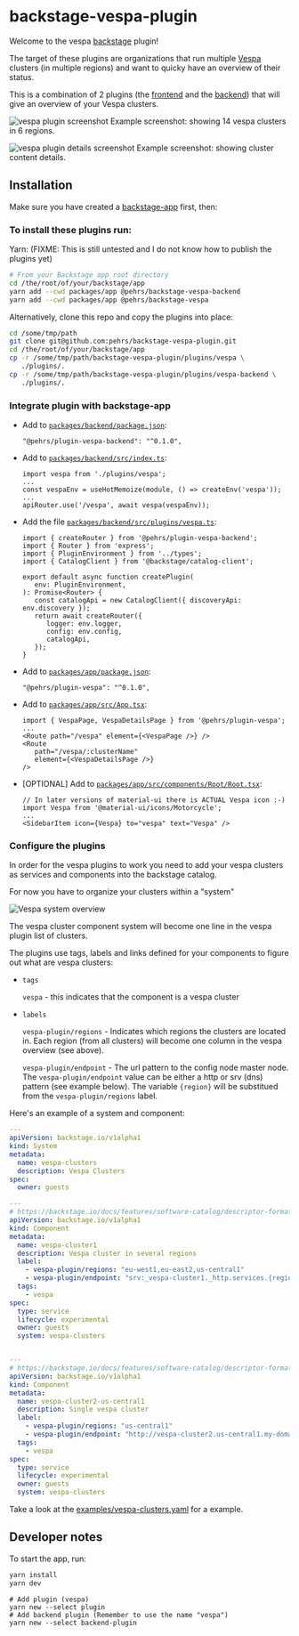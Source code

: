 # backstage-vespa-plugin

Welcome to the vespa [backstage](https://backstage.io/) plugin!

The target of these plugins are organizations that run multiple [Vespa](https://github.com/vespa-engine/vespa) clusters (in multiple regions) and want to quicky have an overview of their status.

This is a combination of 2 plugins (the [frontend](./plugins/vespa/README.md) and the [backend](./plugins/vespa-backend/README.md)) that will give an overview of your Vespa clusters.

![vespa plugin screenshot](screenshot1.png "Screenshot")
Example screenshot: showing 14 vespa clusters in 6 regions.

![vespa plugin details screenshot](screenshot2.png "Details Screenshot")
Example screenshot: showing cluster content details.

## Installation

Make sure you have created a [backstage-app](https://backstage.io/docs/getting-started/#create-your-backstage-app) first, then:

### To install these plugins run:

   Yarn: (FIXME: This is still untested and I do not know how to publish the plugins yet)
   
   ```bash
   # From your Backstage app root directory
   cd /the/root/of/your/backstage/app
   yarn add --cwd packages/app @pehrs/backstage-vespa-backend
   yarn add --cwd packages/app @pehrs/backstage-vespa
   ```
   
   Alternatively, clone this repo and copy the plugins into place:
   ```bash
   cd /some/tmp/path
   git clone git@github.com:pehrs/backstage-vespa-plugin.git
   cd /the/root/of/your/backstage/app
   cp -r /some/tmp/path/backstage-vespa-plugin/plugins/vespa \
      ./plugins/.
   cp -r /some/tmp/path/backstage-vespa-plugin/plugins/vespa-backend \
      ./plugins/.
   ```

### Integrate plugin with backstage-app

   *  Add to [`packages/backend/package.json`](packages/backend/package.json):

      ```tsx
	  "@pehrs/plugin-vespa-backend": "^0.1.0",
      ```

   *  Add to [`packages/backend/src/index.ts`](packages/backend/src/index.ts):

      ```tsx
      import vespa from './plugins/vespa';
      ...
      const vespaEnv = useHotMemoize(module, () => createEnv('vespa'));
      ... 
      apiRouter.use('/vespa', await vespa(vespaEnv));
      ```

   *  Add the file [`packages/backend/src/plugins/vespa.ts`](packages/backend/src/plugins/vespa.ts):
      ```tsx
      import { createRouter } from '@pehrs/plugin-vespa-backend';
      import { Router } from 'express';
      import { PluginEnvironment } from '../types';
      import { CatalogClient } from '@backstage/catalog-client';

      export default async function createPlugin(
         env: PluginEnvironment,
      ): Promise<Router> {
         const catalogApi = new CatalogClient({ discoveryApi: env.discovery });
         return await createRouter({
            logger: env.logger,
            config: env.config,
            catalogApi,
         });
      }
	  ```

   *  Add to [`packages/app/package.json`](packages/app/package.json):

      ```tsx
      "@pehrs/plugin-vespa": "^0.1.0",
      ```

   *  Add to [`packages/app/src/App.tsx`](packages/app/src/App.tsx):

      ```tsx
      import { VespaPage, VespaDetailsPage } from '@pehrs/plugin-vespa';
      ...
      <Route path="/vespa" element={<VespaPage />} />
      <Route
         path="/vespa/:clusterName"
         element={<VespaDetailsPage />}
      />
      ```

   *  [OPTIONAL] Add to [`packages/app/src/components/Root/Root.tsx`](packages/app/src/components/Root/Root.tsx):
      ```tsx
	  // In later versions of material-ui there is ACTUAL Vespa icon :-)
      import Vespa from '@material-ui/icons/Motorcycle';
	  ...
      <SidebarItem icon={Vespa} to="vespa" text="Vespa" />
      ```


### Configure the plugins

In order for the vespa plugins to work you need to add your vespa 
clusters as services and components into the backstage catalog.
   
For now you have to organize your clusters within a "system"

![Vespa system overview](system.png "System overview")
   

The vespa cluster component system will become one line in the vespa plugin list of clusters.

The plugins use tags, labels and links defined for your components to figure out what are vespa clusters:
   
   * `tags`
   
     `vespa` - this indicates that the component is a vespa cluster
   
   * `labels`
   
     `vespa-plugin/regions` - Indicates which regions the clusters are located in. 
	 Each region (from all clusters) will become one column in the vespa overview (see above).

     `vespa-plugin/endpoint` - The url pattern to the config node master node.
	 The `vespa-plugin/endpoint` value can be either a http or srv (dns) pattern (see example below).
	 The variable `{region}` will be substitued from the `vespa-plugin/regions` label.

	 
Here's an example of a system and component:
```yaml
---
apiVersion: backstage.io/v1alpha1
kind: System
metadata:
  name: vespa-clusters
  description: Vespa Clusters
spec:
  owner: guests

---
# https://backstage.io/docs/features/software-catalog/descriptor-format#kind-component
apiVersion: backstage.io/v1alpha1
kind: Component
metadata:
  name: vespa-cluster1
  description: Vespa cluster in several regions
  label:
    - vespa-plugin/regions: "eu-west1,eu-east2,us-central1"
    - vespa-plugin/endpoint: "srv:_vespa-cluster1._http.services.{region}.my-domain.net"
  tags:
    - vespa
spec:
  type: service
  lifecycle: experimental
  owner: guests
  system: vespa-clusters


---
# https://backstage.io/docs/features/software-catalog/descriptor-format#kind-component
apiVersion: backstage.io/v1alpha1
kind: Component
metadata:
  name: vespa-cluster2-us-central1
  description: Single vespa cluster
  label:
    - vespa-plugin/regions: "us-central1"
    - vespa-plugin/endpoint: "http://vespa-cluster2.us-central1.my-domain.net.:19071"
  tags:
    - vespa
spec:
  type: service
  lifecycle: experimental
  owner: guests
  system: vespa-clusters

```

Take a look at the [examples/vespa-clusters.yaml](examples/vespa-clusters.yaml) for a example.


## Developer notes

To start the app, run:

```sh
yarn install
yarn dev
```

```shell
# Add plugin (vespa)
yarn new --select plugin
# Add backend plugin (Remember to use the name "vespa")
yarn new --select backend-plugin

```
